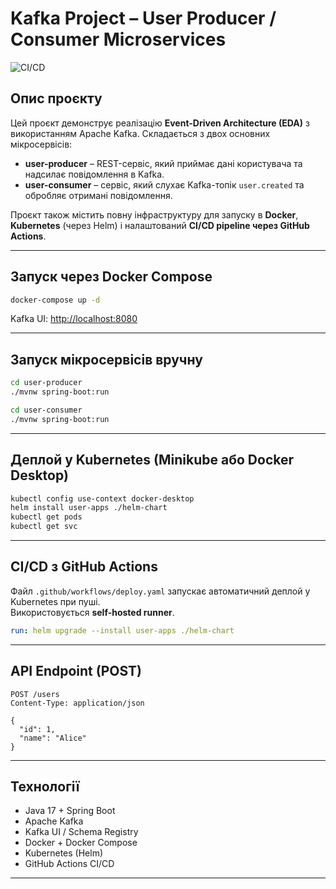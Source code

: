 # Kafka Project – User Producer / Consumer Microservices

![CI/CD](https://github.com/LesieBarbie/kafka-lab/actions/workflows/deploy.yaml/badge.svg)

## Опис проєкту

Цей проєкт демонструє реалізацію **Event-Driven Architecture (EDA)** з використанням Apache Kafka. Складається з двох основних мікросервісів:

- **user-producer** – REST-сервіс, який приймає дані користувача та надсилає повідомлення в Kafka.
- **user-consumer** – сервіс, який слухає Kafka-топік `user.created` та обробляє отримані повідомлення.

Проєкт також містить повну інфраструктуру для запуску в **Docker**, **Kubernetes** (через Helm) і налаштований **CI/CD pipeline через GitHub Actions**.


---

## Запуск через Docker Compose

```bash
docker-compose up -d
```

Kafka UI: [http://localhost:8080](http://localhost:8080)

---

## Запуск мікросервісів вручну

```bash
cd user-producer
./mvnw spring-boot:run
```

```bash
cd user-consumer
./mvnw spring-boot:run
```

---

## Деплой у Kubernetes (Minikube або Docker Desktop)

```bash
kubectl config use-context docker-desktop
helm install user-apps ./helm-chart
kubectl get pods
kubectl get svc
```

---

## CI/CD з GitHub Actions

Файл `.github/workflows/deploy.yaml` запускає автоматичний деплой у Kubernetes при пуші.  
Використовується **self-hosted runner**.

```yaml
run: helm upgrade --install user-apps ./helm-chart
```

---

## API Endpoint (POST)

```http
POST /users
Content-Type: application/json

{
  "id": 1,
  "name": "Alice"
}
```

---

## Технології

- Java 17 + Spring Boot
- Apache Kafka
- Kafka UI / Schema Registry
- Docker + Docker Compose
- Kubernetes (Helm)
- GitHub Actions CI/CD

---
